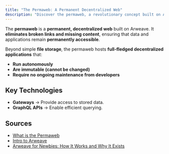 ```yaml
---
title: "The Permaweb: A Permanent Decentralized Web"
description: "Discover the permaweb, a revolutionary concept built on Arweave that ensures permanent accessibility of data and decentralized applications, eliminating broken links and the need for ongoing maintenance."
---
```


The **permaweb** is a **permanent, decentralized web** built on Arweave. It **eliminates broken links and missing content**, ensuring that data and applications remain **permanently accessible**.

Beyond simple **file storage**, the permaweb hosts **full-fledged decentralized applications** that:
- **Run autonomously**
- **Are immutable (cannot be changed)**
- **Require no ongoing maintenance from developers**

## **Key Technologies**
- **Gateways** → Provide access to stored data.
- **GraphQL APIs** → Enable efficient querying.

## **Sources**
- [What is the Permaweb](https://arweave.org/)
- [Intro to Arweave](https://arweavehub.com/primer)
- [Arweave for Newbies: How It Works and Why It Exists](https://x.com/onlyarweave/status/1805983704549929286)
